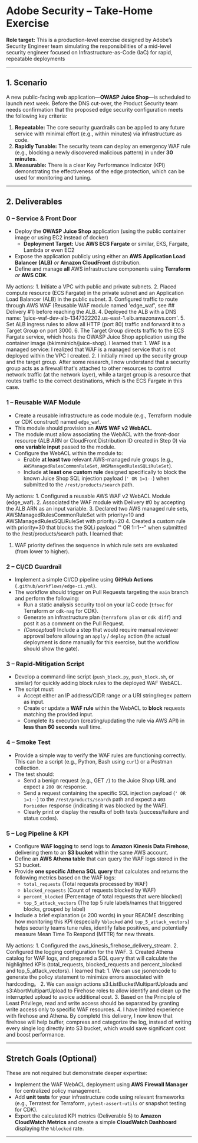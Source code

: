 # Adobe Security – Take-Home Exercise

**Role target:**  This is a production-level exercise designed by Adobe’s Security Engineer team simulating the responsibilities of a
mid-level security engineer focused on Infrastructure-as-Code (IaC) for rapid, repeatable deployments

---

## 1. Scenario

A new public-facing web application—**OWASP Juice Shop**—is scheduled to launch next week. Before the DNS cut-over, the Product Security team needs confirmation that the proposed edge security configuration meets the following key criteria:

1.  **Repeatable:** The core security guardrails can be applied to any future service with minimal effort (e.g., within minutes) via infrastructure as code.
2.  **Rapidly Tunable:** The security team can deploy an emergency WAF rule (e.g., blocking a newly discovered malicious pattern) in under **30 minutes**.
3.  **Measurable:** There is a clear Key Performance Indicator (KPI) demonstrating the effectiveness of the edge protection, which can be used for monitoring and tuning.

---

## 2. Deliverables

### 0 – Service & Front Door

* Deploy the **OWASP Juice Shop** application (using the public container image or using EC2 instead of docker)
    * **Deployment Target:** Use **AWS ECS Fargate** or similar, EKS, Fargate, Lambda or even EC2 
* Expose the application publicly using either an **AWS Application Load Balancer (ALB)** *or* **Amazon CloudFront** distribution.
* Define and manage **all** AWS infrastructure components using **Terraform** *or* **AWS CDK**.

My actions:
	1. Initiate a VPC with public and private subnets.
	2. Placed compute resource (ECS Fargate) in the private subnet and an Application Load Balancer (ALB) in the public subnet.
	3. Configured traffic to route through AWS WAF (Reusable WAF module named 'edge_waf', see ## Delivery #1) before reaching the ALB.
	4. Deployed the ALB with a DNS name: 'juice-waf-dev-alb-1347322202.us-east-1.elb.amazonaws.com'.
	5. Set ALB ingress rules to allow all HTTP (port 80) traffic and forward it to a Target Group on port 3000.
	6. The Target Group directs traffic to the ECS Fargate service, which hosts the OWASP Juice Shop application using the container image (bkimminich/juice-shop).
I learned that:
	1. WAF is a managed service: I realized that WAF is a managed service that is not deployed within the VPC I created.
	2. I initially mixed up the security group and the target group. After some research, I now understand that a security group acts as a firewall that's attached to other resources to control network traffic (at the network layer), while a target group is a resource that routes traffic to the correct destinations, which is the ECS Fargate in this case.


### 1 – Reusable WAF Module

* Create a reusable infrastructure as code module (e.g., Terraform module or CDK construct) named `edge_waf`.
* This module should provision an **AWS WAF v2 WebACL**.
* The module must allow associating the WebACL with the front-door resource (ALB ARN or CloudFront Distribution ID created in Step 0) via **one variable input** passed to the module.
* Configure the WebACL within the module to:
    * Enable **at least two** relevant AWS-managed rule groups (e.g., `AWSManagedRulesCommonRuleSet`, `AWSManagedRulesSQLiRuleSet`).
    * Include **at least one custom rule** designed specifically to block the known Juice Shop SQL injection payload (`' OR 1=1--`) when submitted to the `/rest/products/search` path.
 
My actions:
	1. Configured a reusable AWS WAF v2 WebACL Module (edge_waf).
	2. Associated the WAF module with Delivery #0 by accepting the ALB ARN as an input variable.
	3. Declared two AWS managed rule sets, AWSManagedRulesCommonRuleSet with priority=10 and AWSManagedRulesSQLiRuleSet with priority=20
	4. Created a custom rule with priority=30 that blocks the SQLi payload "' OR 1=1--" when submitted to the /rest/products/search path.
I learned that:
   1. WAF priority defines the sequence in which rule sets are evaluated (from lower to higher).

### 2 – CI/CD Guardrail

* Implement a simple CI/CD pipeline using **GitHub Actions** (`.github/workflows/edge-ci.yml`).
* The workflow should trigger on Pull Requests targeting the `main` branch and perform the following:
    * Run a static analysis security tool on your IaC code (`tfsec` for Terraform *or* `cdk-nag` for CDK).
    * Generate an infrastructure plan (`terraform plan` or `cdk diff`) and post it as a comment on the Pull Request.
    * *(Conceptual)* Include a step that would require manual reviewer approval before allowing an `apply` / `deploy` action (the actual deployment is done manually for this exercise, but the workflow should show the gate).

### 3 – Rapid-Mitigation Script

* Develop a command-line script (`push_block.py`, `push_block.sh`, or similar) for quickly adding block rules to the deployed WAF WebACL.
* The script must:
    * Accept either an IP address/CIDR range *or* a URI string/regex pattern as input.
    * Create or update a **WAF rule** within the WebACL to **block** requests matching the provided input.
    * Complete its execution (creating/updating the rule via AWS API) in **less than 60 seconds** wall time.

### 4 – Smoke Test

* Provide a simple way to verify the WAF rules are functioning correctly. This can be a script (e.g., Python, Bash using `curl`) or a Postman collection.
* The test should:
    * Send a benign request (e.g., GET `/`) to the Juice Shop URL and expect a `200 OK` response.
    * Send a request containing the specific SQL injection payload (`' OR 1=1--`) to the `/rest/products/search` path and expect a `403 Forbidden` response (indicating it was blocked by the WAF).
    * Clearly print or display the results of both tests (success/failure and status codes).

### 5 – Log Pipeline & KPI

* Configure **WAF logging** to send logs to **Amazon Kinesis Data Firehose**, delivering them to an **S3 bucket** within the same AWS account.
* Define an **AWS Athena table** that can query the WAF logs stored in the S3 bucket.
* Provide **one specific Athena SQL query** that calculates and returns the following metrics based on the WAF logs:
    * `total_requests` (Total requests processed by WAF)
    * `blocked_requests` (Count of requests blocked by WAF)
    * `percent_blocked` (Percentage of total requests that were blocked)
    * `top_5_attack_vectors` (The top 5 rule labels/names that triggered blocks, grouped by label)
* Include a brief explanation (≤ 200 words) in your README describing how monitoring this KPI (especially `%blocked` and `top_5_attack_vectors`) helps security teams tune rules, identify false positives, and potentially measure Mean Time To Respond (MTTR) for new threats.

My actions:
	1. Configured the aws_kinesis_firehose_delivery_stream.
	2. Configured the logging configuration for the WAF. 
	3. Created Athena catalog for WAF logs, and prepared a SQL query that will calculate the highlighted KPIs (total_requests, blocked_requests and percent_blocked and top_5_attack_vectors). 
I learned that:
	1. We can use jsonencode to generate the policy statement to minimize errors associated with hardcoding。
	2. We can assign actions s3:ListBucketMultipartUploads and s3:AbortMultipartUpload to Firehose roles to allow identify and clean up the interrupted upload to avoice additional cost.
	3. Based on the Principle of Least Privilege, read and write access should be separated by granting write access only to specific WAF resources.
   4. I have limited experience with firehose and Athena. By completd this delivery, I now know that firehose will help buffer, compress and categorize the log, instead of writing every single log directly into S3 bucket, which would save significant cost and boost performance.

---

## Stretch Goals (Optional)

These are not required but demonstrate deeper expertise:

* Implement the WAF WebACL deployment using **AWS Firewall Manager** for centralized policy management.
* Add **unit tests** for your infrastructure code using relevant frameworks (e.g., Terratest for Terraform, `pytest-assert-utils` or snapshot testing for CDK).
* Export the calculated KPI metrics (Deliverable 5) to **Amazon CloudWatch Metrics** and create a simple **CloudWatch Dashboard** displaying the `%blocked` rate.

---
